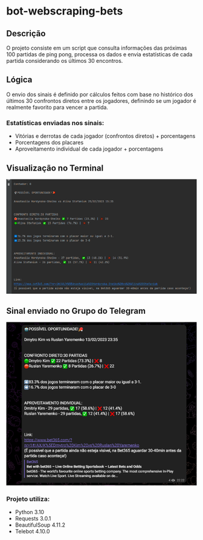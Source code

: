 # bot-webscraping-bets

<h2>Descrição</h2>
<p>O projeto consiste em um script que consulta informações das próximas 100 partidas de ping pong, processa os dados e envia estatísticas de cada partida considerando os últimos 30 encontros.</p>
<h2>Lógica</h2>
<p>O envio dos sinais é definido por cálculos feitos com base no histórico dos últimos 30 confrontos diretos entre os jogadores, definindo se um jogador é realmente favorito para vencer a partida.</p>
<h3>Estatísticas enviadas nos sinais:</h3>
<ul>
<li>Vitórias e derrotas de cada jogador (confrontos diretos) + porcentagens</li>
<li>Porcentagens dos placares</li>
<li>Aproveitamento individual de cada jogador + porcentagens</li>
</ul>

<h2>Visualização no Terminal</h2>
<img src="https://github.com/1993nxv/bot-webscraping-bets/blob/main/img/terminal.png"></img>

<h2>Sinal enviado no Grupo do Telegram</h2>
<img src="https://github.com/1993nxv/bot-webscraping-bets/blob/main/img/telegram.png"></img>

<h3>Projeto utiliza:</h3>
<ul>
<li>Python 3.10</li>
<li>Requests 3.0.1</li>
<li>BeautifulSoup 4.11.2</li>
<li>Telebot 4.10.0</li>
</ul>

